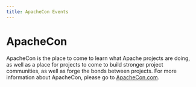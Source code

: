 ```yaml
---
title: ApacheCon Events
---
```


<noscript>
  <meta http-equiv="refresh" content="1; url=https://apachecon.com/">
</noscript>

<script type="text/javascript">
  var ref = document.referrer || "https://www.apache.org/";
  var m = ref.match(/https?:\/\/([-_a-zA-Z0-9.]+)\/?/);
  if (m) {
    ref = m[1];
  } else { 
    ref = 'unknown'; 
  }
  location.href = "https://apachecon.com/?ref=" + ref;
</script>

# ApacheCon

ApacheCon is the place to come to learn what Apache projects are doing, as well as a place for projects to come to build stronger project communities, as well as forge the bonds between projects. For more information about ApacheCon, please go to [ApacheCon.com](http://apachecon.com/).
